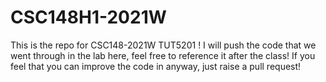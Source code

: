 # CSC148H1-2021W

This is the repo for CSC148-2021W TUT5201 !
I will push the code that we went through in the lab here, feel free to reference it after the class!
If you feel that you can improve the code in anyway, just raise a pull request!
